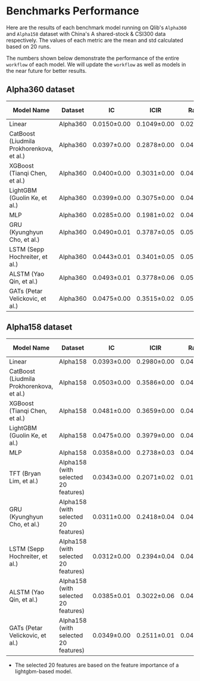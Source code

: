 # Benchmarks Performance

Here are the results of each benchmark model running on Qlib's `Alpha360` and `Alpha158` dataset with China's A shared-stock & CSI300 data respectively. The values of each metric are the mean and std calculated based on 20 runs.

The numbers shown below demonstrate the performance of the entire `workflow` of each model. We will update the `workflow` as well as models in the near future for better results.

## Alpha360 dataset
| Model Name | Dataset | IC | ICIR | Rank IC | Rank ICIR | Annualized Return | Information Ratio | Max Drawdown |
|---|---|---|---|---|---|---|---|---|
| Linear | Alpha360 | 0.0150±0.00 | 0.1049±0.00| 0.0284±0.00 | 0.1970±0.00 | -0.0659±0.00 | -0.7072±0.00| -0.2955±0.00 |
| CatBoost (Liudmila Prokhorenkova, et al.) | Alpha360 | 0.0397±0.00 | 0.2878±0.00| 0.0470±0.00 | 0.3703±0.00 | 0.0342±0.00 | 0.4092±0.00| -0.1057±0.00 |
| XGBoost (Tianqi Chen, et al.) | Alpha360 | 0.0400±0.00 | 0.3031±0.00| 0.0461±0.00 | 0.3862±0.00 | 0.0528±0.00 | 0.6307±0.00| -0.1113±0.00 |
| LightGBM (Guolin Ke, et al.) | Alpha360 | 0.0399±0.00 | 0.3075±0.00| 0.0492±0.00 | 0.4019±0.00 | 0.0323±0.00 | 0.4370±0.00| -0.0917±0.00 |
| MLP | Alpha360 | 0.0285±0.00 | 0.1981±0.02| 0.0402±0.00 | 0.2993±0.02 | 0.0073±0.02 | 0.0880±0.22| -0.1446±0.03 |
| GRU (Kyunghyun Cho, et al.) | Alpha360 | 0.0490±0.01 | 0.3787±0.05| 0.0581±0.00 | 0.4664±0.04 | 0.0726±0.02 | 0.9817±0.34| -0.0902±0.03 |
| LSTM (Sepp Hochreiter, et al.) | Alpha360 | 0.0443±0.01 | 0.3401±0.05| 0.0536±0.01 | 0.4248±0.05 | 0.0627±0.03 | 0.8441±0.48| -0.0882±0.03 |
| ALSTM (Yao Qin, et al.) | Alpha360 | 0.0493±0.01 | 0.3778±0.06| 0.0585±0.00 | 0.4606±0.04 | 0.0513±0.03 | 0.6727±0.38| -0.1085±0.02 |
| GATs (Petar Velickovic, et al.) | Alpha360 | 0.0475±0.00 | 0.3515±0.02| 0.0592±0.00 | 0.4585±0.01 | 0.0876±0.02 | 1.1513±0.27| -0.0795±0.02 |

## Alpha158 dataset
| Model Name | Dataset | IC | ICIR | Rank IC | Rank ICIR | Annualized Return | Information Ratio | Max Drawdown |
|---|---|---|---|---|---|---|---|---|
| Linear | Alpha158 | 0.0393±0.00 | 0.2980±0.00| 0.0475±0.00 | 0.3546±0.00 | 0.0795±0.00 | 1.0712±0.00| -0.1449±0.00 |
| CatBoost (Liudmila Prokhorenkova, et al.) | Alpha158 | 0.0503±0.00 | 0.3586±0.00| 0.0483±0.00 | 0.3667±0.00 | 0.1080±0.00 | 1.1561±0.00| -0.0787±0.00 |
| XGBoost (Tianqi Chen, et al.) | Alpha158 | 0.0481±0.00 | 0.3659±0.00| 0.0495±0.00 | 0.4033±0.00 | 0.1111±0.00 | 1.2915±0.00| -0.0893±0.00 |
| LightGBM (Guolin Ke, et al.) | Alpha158 | 0.0475±0.00 | 0.3979±0.00| 0.0485±0.00 | 0.4123±0.00 | 0.1143±0.00 | 1.2744±0.00| -0.0800±0.00 |
| MLP | Alpha158 | 0.0358±0.00 | 0.2738±0.03| 0.0425±0.00 | 0.3221±0.01 | 0.0836±0.02 | 1.0323±0.25| -0.1127±0.02 |
| TFT (Bryan Lim, et al.) | Alpha158 (with selected 20 features) | 0.0343±0.00 | 0.2071±0.02| 0.0107±0.00 | 0.0660±0.02 | 0.0623±0.02 | 0.5818±0.20| -0.1762±0.01 |
| GRU (Kyunghyun Cho, et al.) | Alpha158 (with selected 20 features) | 0.0311±0.00 | 0.2418±0.04| 0.0425±0.00 | 0.3434±0.02 | 0.0330±0.02 | 0.4805±0.30| -0.1021±0.02 |
| LSTM (Sepp Hochreiter, et al.) | Alpha158 (with selected 20 features) | 0.0312±0.00 | 0.2394±0.04| 0.0418±0.00 | 0.3324±0.03 | 0.0298±0.02 | 0.4198±0.33| -0.1348±0.03 |
| ALSTM (Yao Qin, et al.) | Alpha158 (with selected 20 features) | 0.0385±0.01 | 0.3022±0.06| 0.0478±0.00 | 0.3874±0.04 | 0.0486±0.03 | 0.7141±0.45| -0.1088±0.03 |
| GATs (Petar Velickovic, et al.) | Alpha158 (with selected 20 features) | 0.0349±0.00 | 0.2511±0.01| 0.0457±0.00 | 0.3537±0.01 | 0.0578±0.02 | 0.8221±0.25| -0.0824±0.02 |

- The selected 20 features are based on the feature importance of a lightgbm-based model.
